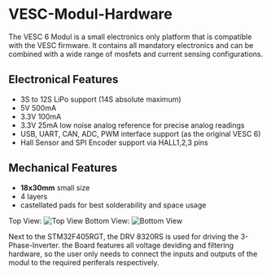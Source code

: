 # VESC-Modul-Hardware
The VESC 6 Modul is a small electronics only platform that is compatible with the VESC firmware. It contains all mandatory electronics and can be combined with a wide range of mosfets and current sensing configurations.


## Electronical Features
- 3S to 12S LiPo support (14S absolute maximum)
- 5V 500mA
- 3.3V 100mA
- 3.3V 25mA low noise analog reference for precise analog readings
- USB, UART, CAN, ADC, PWM interface support (as the original VESC 6)
- Hall Sensor and SPI Encoder support via HALL1,2,3 pins

## Mechanical Features
- **18x30mm** small size
- 4 layers
- castellated pads for best solderability and space usage

Top View:
![Top View](https://github.com/FabianViermetz/VESC-Modul-Hardware/VESCmodul1.PNG)
Bottom View:
![Bottom View](https://github.com/FabianViermetz/VESC-Modul-Hardware/VESCmodul2.PNG)

Next to the STM32F405RGT, the DRV 8320RS is used for driving the 3-Phase-Inverter.
the Board features all voltage deviding and filtering hardware, so the user only needs to connect the inputs and outputs of the modul to the required periferals respectively.

